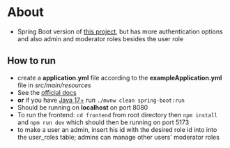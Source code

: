 # About
- Spring Boot version of [this project](https://github.com/DynamiteBob17/Pinterest-Clone-Server), but has more authentication options and also admin and moderator roles besides the user role

## How to run
- create a **application.yml** file according to the **exampleApplication.yml** file in *src/main/resources*
- See the [official docs](https://docs.spring.io/spring-boot/docs/1.5.16.RELEASE/reference/html/using-boot-running-your-application.html)
- **or** if you have [Java 17+](https://www.oracle.com/java/technologies/downloads/#java17) run `./mvnw clean spring-boot:run`
- Should be running on **localhost** on port 8080
- To run the frontend: `cd frontend` from root directory then `npm install` and `npm run dev` which should then be running on port 5173
- to make a user an admin, insert his id with the desired role id into into the user_roles table; admins can manage other users' moderator roles

